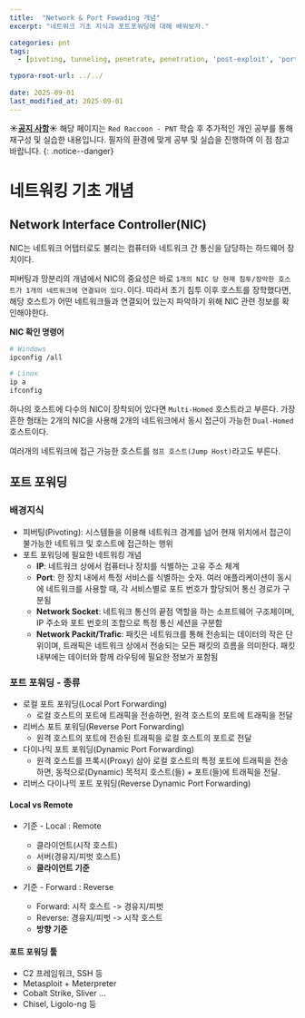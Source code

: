 ```yaml
---
title:  "Network & Port Fowading 개념"
excerpt: "네트워크 기초 지식과 포트포워딩에 대해 배워보자."

categories: pnt
tags:
  - [pivoting, tunneling, penetrate, penetration, 'post-exploit', 'port fowarding', network]

typora-root-url: ../../
 
date: 2025-09-01
last_modified_at: 2025-09-01
---
```

**☀️<u>공지 사항</u>☀️** 해당 페이지는 `Red Raccoon - PNT` 학습 후 추가적인 개인 공부를 통해 재구성 및 실습한 내용입니다. 필자의 환경에 맞게 공부 및 실습을 진행하여 이 점 참고 바랍니다.
{: .notice--danger}

# 네트워킹 기초 개념
## Network Interface Controller(NIC)
NIC는 네트워크 어탭터로도 불리는 컴퓨터와 네트워크 간 통신을 담당하는 하드웨어 장치이다.

피버팅과 망분리의 개념에서 NIC의 중요성은 바로 `1개의 NIC 당 현재 침투/장악한 호스트가 1개의 네트워크에 연결되어 있다.`이다. 따라서 초기 침투 이후 호스트를 장학했다면, 해당 호스트가 어떤 네트워크들과 연결되어 있는지 파악하기 위해 NIC 관련 정보를 확인해야한다.

**NIC 확인 명령어**
```sh
# Windows
ipconfig /all

# Linux
ip a
ifconfig
```

하나의 호스트에 다수의 NIC이 장착되어 있다면 `Multi-Homed` 호스트라고 부른다. 가장 흔한 형태는 2개의 NIC을 사용해 2개의 네트워크에서 동시 접근이 가능한 `Dual-Homed` 호스트이다.

여러개의 네트워크에 접근 가능한 호스트를 `점프 호스트(Jump Host)`라고도 부른다.

## 포트 포워딩
### 배경지식
- 피버팅(Pivoting): 시스템들을 이용해 네트워크 경계를 넘어 현재 위치에서 접근이 불가능한 네트워크 및 호스트에 접근하는 행위
- 포트 포워딩에 필요한 네트워킹 개념
    - **IP**: 네트워크 상에서 컴퓨터나 장치를 식별하는 고유 주소 체계
    - **Port**: 한 장치 내에서 특정 서비스를 식별하는 숫자. 여러 애플리케이션이 동시에 네트워크를 사용할 때, 각 서비스별로 포트 번호가 할당되어 통신 경로가 구분됨
    - **Network Socket**: 네트워크 통신의 끝점 역할을 하는 소프트웨어 구조체이며, IP 주소와 포트 번호의 조합으로 특정 통신 세션을 구분함
    - **Network Packit/Trafic**: 패킷은 네트워크를 통해 전송되는 데이터의 작은 단위이며, 트래픽은 네트워크 상에서 전송되는 모든 패킷의 흐름을 의미한다. 패킷 내부에는 데이터와 함께 라우팅에 필요한 정보가 포함됨

### 포트 포워딩 - 종류
- 로컬 포트 포워딩(Local Port Forwarding)
  - 로컬 호스트의 포트에 트래픽을 전송하면, 원격 호스트의 포트에 트래픽을 전달
- 리버스 포트 포워딩(Reverse Port Forwarding)
  - 원격 호스트의 포트에 전송된 트래픽을 로컬 호스트의 포트로 전달
- 다이나믹 포트 포워딩(Dynamic Port Forwarding)
  - 원격 호스트를 프록시(Proxy) 삼아 로컬 호스트의 특정 포트에 트래픽을 전송하면, 동적으로(Dynamic) 목적지 호스트(들) + 포트(들)에 트래픽을 전달.
- 리버스 다이나믹 포트 포워딩(Reverse Dynamic Port Forwarding)

#### Local vs Remote

- 기준 - Local : Remote
  - 클라이언트(시작 호스트)
  - 서버(경유지/피벗 호스트)
  - **클라이언트 기준**


- 기준 - Forward : Reverse
  - Forward: 시작 호스트 -> 경유지/피벗
  - Reverse: 경유지/피벗 -> 시작 호스트
  - **방향 기준**

#### 포트 포워딩 툴 
- C2 프레임워크, SSH 등
- Metasploit + Meterpreter
- Cobalt Strike, Sliver ...
- Chisel, Ligolo-ng 등 

